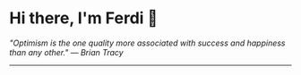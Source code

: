 <h1>Hi there, I'm Ferdi 👋</h1>

<p><em>
  "Optimism is the one quality more associated with success and happiness than any other." — Brian Tracy
</em></p>

---

